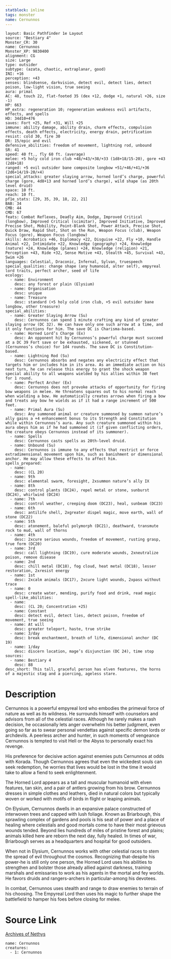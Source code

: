 ```yaml
---
statblock: inline
tags: monster
name: Cernunnos
---
```

```statblock
layout: Basic Pathfinder 1e Layout
source: "Bestiary 4"
Monster_CR: 30
name: Cernunnos
Monster_XP: 9830400
alignment: CG
size: Large
type: outsider
subtype: (azata, chaotic, extraplanar, good)
INI: +16
perception: +43
senses: blindsense, darkvision, detect evil, detect lies, detect poison, low-light vision, true seeing
aura: primal
AC: 48, touch 22, flat-footed 35 (dex +12, dodge +1, natural +26, size -1)
HP: 663
HP_extra: regeneration 10; regeneration weakness evil artifacts, effects, and spells
HD: 34d10+476
saves: Fort +25, Ref +31, Will +25
immune: ability damage, ability drain, charm effects, compulsion effects, death effects, electricity, energy drain, petrification
resist: cold 30, fire 30
DR: 15/epic and evil
defensive_abilities: freedom of movement, lightning rod, unbound
SR: 41
speed: 40 ft., fly 60 ft. (average)
melee: +5 holy cold iron club +48/+43/+38/+33 (1d8+18/15-20), gore +43 (2d8+18)
ranged: +5 evil outsider bane composite longbow +51/+46/+41/+36 (2d6+14/19-20/×4)
special_attacks: greater slaying arrow, horned lord’s charge, powerful charge (gore, 4d8+13 and horned lord’s charge), wild shape (as 20th level druid)
space: 10 ft.
reach: 10 ft.
pf1e_stats: [29, 35, 39, 18, 22, 21]
BAB: 34
CMB: 44
CMD: 67
feats: Combat Reflexes, Deadly Aim, Dodge, Improved Critical (longbow), Improved Critical (scimitar), Improved Initiative, Improved Precise Shot, Mobility, Point-Blank Shot, Power Attack, Precise Shot, Quick Draw, Rapid Shot, Shot on the Run, Weapon Focus (club), Weapon Focus (gore), Weapon Focus (longbow)
skills: Acrobatics +46, Diplomacy +22, Disguise +22, Fly +10, Handle Animal +22, Intimidate +22, Knowledge (geography) +24, Knowledge (nature) +24, Knowledge (planes) +24, Knowledge (religion) +21, Perception +43, Ride +32, Sense Motive +43, Stealth +45, Survival +43, Swim +26
languages: Celestial, Draconic, Infernal, Sylvan, truespeech
special_qualities: change shape (any humanoid, alter self), empyreal lord traits, perfect archer, seed of life
ecology:
  - name: Environment
    desc: any forest or plain (Elysium)
  - name: Organisation
    desc: unique
  - name: Treasure
    desc: standard (+5 holy cold iron club, +5 evil outsider bane longbow, other treasure)
special_abilities:
  - name: Greater Slaying Arrow (Su)
    desc: Cernunnos can spend 1 minute crafting any kind of greater slaying arrow (DC 32). He can have only one such arrow at a time, and it only functions for him. The save DC is Charisma-based.
  - name: Horned Lord’s Charge (Ex)
    desc: An opponent hit by Cernunnos’s powerful charge must succeed at a DC 39 Fort save or be exhausted, sickened, or stunned (Cernunnos’s choice) for 1d4 rounds. The save DC is Constitution-based.
  - name: Lightning Rod (Su)
    desc: Cernunnos absorbs and negates any electricity effect that targets him or includes him in its area. As an immediate action on his next turn, he can release this energy to grant the shock weapon special ability to all weapons wielded by his allies within 30 feet for 1 round.
  - name: Perfect Archer (Ex)
    desc: Cernunnos does not provoke attacks of opportunity for firing bow weapons in melee. He threatens squares out to his normal reach when wielding a bow. He automatically creates arrows when firing a bow and treats any bow he wields as if it had a range increment of 500 feet.
  - name: Primal Aura (Su)
    desc: Any summoned animal or creature summoned by summon nature’s ally gains a +4 enhancement bonus to its Strength and Constitution while within Cernunnos’s aura. Any such creature summoned within his aura obeys him as if he had summoned it (if given conflicting orders, the creature obeys Cernunnos instead of its summoner).
  - name: Spells
    desc: Cernunnos casts spells as 20th-level druid.
  - name: Unbound (Su)
    desc: Cernunnos is immune to any effects that restrict or force extradimensional movement upon him, such as banishment or dimensional anchor. He may allow these effects to affect him.
spells_prepared:
  - name:
    desc: (CL 20)
  - name: 9th
    desc: elemental swarm, foresight, 2xsummon nature’s ally IX
  - name: 8th
    desc: control plants (DC24), repel metal or stone, sunburst (DC24), whirlwind (DC24)
  - name: 7th
    desc: control weather, creeping doom (DC23), heal, sunbeam (DC23)
  - name: 6th
    desc: antilife shell, 2xgreater dispel magic, move earth, wall of stone (DC22)
  - name: 5th
    desc: atonement, baleful polymorph (DC21), deathward, transmute rock to mud, wall of thorns
  - name: 4th
    desc: 2xcure serious wounds, freedom of movement, rusting grasp, true form (DC20)
  - name: 3rd
    desc: call lightning (DC19), cure moderate wounds, 2xneutralize poison, remove disease
  - name: 2nd
    desc: chill metal (DC18), fog cloud, heat metal (DC18), lesser restoration, 2xresist energy
  - name: 1st
    desc: 2xcalm animals (DC17), 2xcure light wounds, 2xpass without trace
  - name: 0
    desc: create water, mending, purify food and drink, read magic
spell-like_abilities:
  - name:
    desc: (CL 20; Concentration +25)
  - name: Constant
    desc: detect evil, detect lies, detect poison, freedom of movement, true seeing
  - name: At will
    desc: greater teleport, haste, true strike
  - name: 3/day
    desc: break enchantment, breath of life, dimensional anchor (DC 19)
  - name: 1/day
    desc: discern location, mage’s disjunction (DC 24), time stop
sources:
  - name: Bestiary 4
    desc: 88
desc_short: This tall, graceful person has elven features, the horns of a majestic stag and a piercing, ageless stare.
```
# Description
Cernunnos is a powerful empyreal lord who embodies the primeval force of nature as well as its wildness. He surrounds himself with counselors and advisors from all of the celestial races. Although he rarely makes a rash decision, he occasionally lets anger overwhelm his better judgment, even going so far as to swear personal vendettas against specific demon lords or archdevils. A peerless archer and hunter, in such moments of vengeance Cernunnos is tempted to visit Hell or the Abyss to personally exact his revenge.

His preference for decisive action against enemies puts Cernunnos at odds with Korada. Though Cernunnos agrees that even the wickedest souls can seek redemption, he worries that lives would be lost in the time it would take to allow a fiend to seek enlightenment.

The Horned Lord appears as a tall and muscular humanoid with elven features, tan skin, and a pair of antlers growing from his brow. Cernunnos dresses in simple clothes and leathers, died in natural colors but typically woven or worked with motifs of birds in flight or leaping animals.

On Elysium, Cernunnos dwells in an expansive palace constructed of interwoven trees and capped with lush foliage. Known as Briarbough, this sprawling complex of gardens and pools is his seat of power and a place of healing where celestials and good mortals come to have their most grievous wounds tended. Beyond lies hundreds of miles of pristine forest and plains; animals killed here are reborn the next day, fully healed. In times of war, Briarbough serves as a headquarters and hospital for good outsiders.

When not in Elysium, Cernunnos works with other celestial races to stem the spread of evil throughout the cosmos. Recognizing that-despite his power-he is still only one person, the Horned Lord uses his abilities to strengthen and bolster those already allied against darkness, training marshals and emissaries to work as his agents in the mortal and fey worlds. He favors druids and rangers-archers in particular-among his devotees.

In combat, Cernunnos uses stealth and range to draw enemies to terrain of his choosing. The Empyreal Lord then uses his magic to further shape the battlefield to hamper his foes before closing for melee.
# Source Link
[Archives of Nethys](https://aonprd.com/MonsterDisplay.aspx?ItemName=Cernunnos)
```encounter-table
name: Cernunnos
creatures:
  - 1: Cernunnos
```
